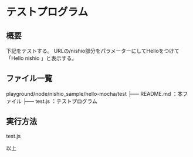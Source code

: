 # テストプログラム

## 概要

下記をテストする。
URLの/nishio部分をパラメーターにしてHelloをつけて「Hello nishio 」と表示する。

## ファイル一覧

playground/node/nishio_sample/hello-mocha/test
├── README.md             ：本ファイル
├── test.js   ：テストプログラム


## 実行方法

test.js


以上